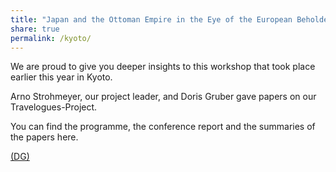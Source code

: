 ```yaml
---
title: "Japan and the Ottoman Empire in the Eye of the European Beholder. A Comparision"
share: true
permalink: /kyoto/
---
```


<script language="JavaScript" src="/_includes/unCryptMail.js" type="text/javascript"></script>

We are proud to give you deeper insights to this workshop that took place earlier this year in Kyoto.

<!-- more -->

Arno Strohmeyer, our project leader, and Doris Gruber gave papers on our Travelogues-Project.

You can find the programme, the conference report and the summaries of the papers here.

<object data="../../_files/2019-Joint-Seminar-Japan-Austria.pdf" width="1000" height="1000" type='application/pdf'></object>

[(DG)](javascript:linkTo_UnCryptMailto('nbjmup;epsjt/hsvcfsApfbx/bd/bu');)
